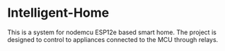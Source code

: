 # Intelligent-Home
This is a system for nodemcu ESP12e based smart home. The project is designed to control to appliances connected to the MCU through relays. 
